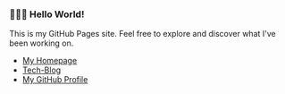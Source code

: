 ### 👨🏻‍💻 Hello World!

This is my GitHub Pages site. Feel free to explore and discover what I've been working on.

- [My Homepage](https://kagerou.dev/)
- [Tech-Blog](https://blog.kagerou.dev/)
- [My GitHub Profile](https://github.com/elderguardian)

